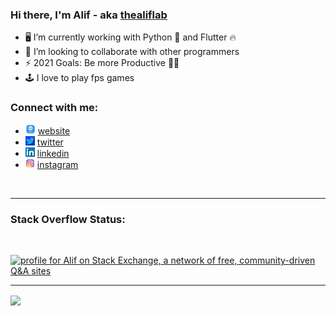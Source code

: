 ### Hi there, I'm Alif - aka [thealiflab][website] 

- 🖥️ I’m currently working with Python 🐍 and Flutter 🔥
- 👯 I’m looking to collaborate with other programmers
- ⚡ 2021 Goals: Be more Productive 💪🏻
- 🕹️ I love to play fps games


### Connect with me:

* <img src="./images/logos/web.png" width="16px;"/> [website]
* <img src="./images/logos/twitter.jpg" width="15px;"/> [twitter]
* <img src="./images/logos/linkedin.jpg" width="15px;"/> [linkedin]
* <img src="./images/logos/instagram.png" width="15px;"/> [instagram]

<br />

---
### Stack Overflow Status:

<br />

<a href="https://stackexchange.com/users/16179599"><img src="https://stackexchange.com/users/flair/16179599.png" width="208" height="58" alt="profile for Alif on Stack Exchange, a network of free, community-driven Q&amp;A sites" title="profile for Alif on Stack Exchange, a network of free, community-driven Q&amp;A sites"></a>

---

<a href="https://github.com/thealiflab?tab=repositories">
  <img align="center" src="https://github-readme-stats.anuraghazra1.vercel.app/api/top-langs/?username=thealiflab&theme=dark&hide_langs_below=0&title_color=FFF" />
</a>


[website]: https://ahmedalif.com
[twitter]: https://twitter.com/alif0920
[instagram]: https://www.instagram.com/aliflabofficial/
[linkedin]: https://www.linkedin.com/in/alif09/